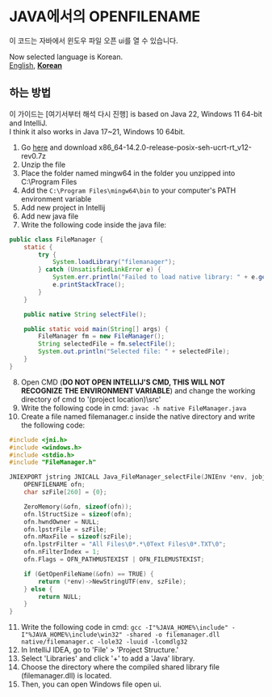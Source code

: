 # JAVA에서의 OPENFILENAME
이 코드는 자바에서 윈도우 파일 오픈 ui를 열 수 있습니다.

Now selected language is Korean.   
[English](readme.md), [**Korean**](readme.ko.md)

## 하는 방법
이 가이드는 [여기서부터 해석 다시 진행] is based on Java 22, Windows 11 64-bit and IntelliJ.   
I think it also works in Java 17~21, Windows 10 64bit.
1. Go [here](https://github.com/niXman/mingw-builds-binaries/releases) and download x86_64-14.2.0-release-posix-seh-ucrt-rt_v12-rev0.7z
2. Unzip the file
3. Place the folder named mingw64 in the folder you unzipped into C:\Program Files
4. Add the `C:\Program Files\mingw64\bin` to your computer's PATH environment variable
5. Add new project in Intellij
6. Add new java file
7. Write the following code inside the java file:
```java
public class FileManager {
    static {
        try {
            System.loadLibrary("filemanager");
        } catch (UnsatisfiedLinkError e) {
            System.err.println("Failed to load native library: " + e.getMessage());
            e.printStackTrace();
        }
    }

    public native String selectFile();

    public static void main(String[] args) {
        FileManager fm = new FileManager();
        String selectedFile = fm.selectFile();
        System.out.println("Selected file: " + selectedFile);
    }
}
```
8. Open CMD
(**DO NOT OPEN INTELLIJ'S CMD, THIS WILL NOT RECOGNIZE THE ENVIRONMENT VARIABLE**)
and change the working directory of cmd to '(project location)\src'
9. Write the following code in cmd:
`javac -h native FileManager.java`
10. Create a file named filemanager.c inside the native directory and write the following code:
```C
#include <jni.h>
#include <windows.h>
#include <stdio.h>
#include "FileManager.h"

JNIEXPORT jstring JNICALL Java_FileManager_selectFile(JNIEnv *env, jobject obj) {
    OPENFILENAME ofn;
    char szFile[260] = {0};

    ZeroMemory(&ofn, sizeof(ofn));
    ofn.lStructSize = sizeof(ofn);
    ofn.hwndOwner = NULL;
    ofn.lpstrFile = szFile;
    ofn.nMaxFile = sizeof(szFile);
    ofn.lpstrFilter = "All Files\0*.*\0Text Files\0*.TXT\0";
    ofn.nFilterIndex = 1;
    ofn.Flags = OFN_PATHMUSTEXIST | OFN_FILEMUSTEXIST;

    if (GetOpenFileName(&ofn) == TRUE) {
        return (*env)->NewStringUTF(env, szFile);
    } else {
        return NULL;
    }
}
```
11. Write the following code in cmd:
`gcc -I"%JAVA_HOME%\include" -I"%JAVA_HOME%\include\win32" -shared -o filemanager.dll native/filemanager.c -lole32 -luuid -lcomdlg32`
12. In IntelliJ IDEA, go to 'File' > 'Project Structure.'
13. Select 'Libraries' and click '+' to add a 'Java' library.
14. Choose the directory where the compiled shared library file (filemanager.dll) is located.
15. Then, you can open Windows file open ui.